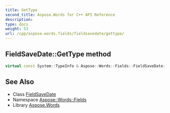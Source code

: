 ```yaml
---
title: GetType
second_title: Aspose.Words for C++ API Reference
description: 
type: docs
weight: 53
url: /cpp/aspose.words.fields/fieldsavedate/gettype/
---
```

## FieldSaveDate::GetType method




```cpp
virtual const System::TypeInfo & Aspose::Words::Fields::FieldSaveDate::GetType() const override
```

## See Also

* Class [FieldSaveDate](../)
* Namespace [Aspose::Words::Fields](../../)
* Library [Aspose.Words](../../../)
